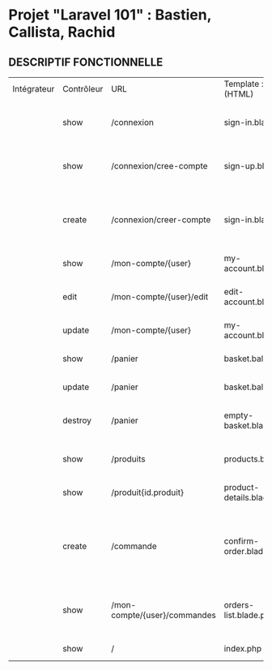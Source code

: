 # Projet "Laravel 101" : Bastien, Callista, Rachid

## DESCRIPTIF FONCTIONNELLE
|||||||
|--- |--- |--- |--- |--- |--- |
|Intégrateur|Contrôleur|URL|Template : View (HTML)|Action|Avancement|
||show|/connexion|sign-in.blade.php|Afficher formulaire de connexion||
||show|/connexion/cree-compte|sign-up.blade.php|Afficher formulaire de creation de compte||
||create|/connexion/creer-compte|sign-in.blade.php|Créer nouvel utilisateur dans BDD et affiche confirmation||
||show|/mon-compte/{user}|my-account.blade.php|Afficher dashboard||
||edit|/mon-compte/{user}/edit|edit-account.blade.php|Afficher formulaire modif compte||
||update|/mon-compte/{user}|my-account.blade.php|Maj dashboard||
||show|/panier|basket.balde.php|Afficher le contenu du panier||
||update|/panier|basket.balde.php|Mette à jour contenu||
||destroy|/panier|empty-basket.blade.php|Afficher le message « Panier vide »||
||show|/produits|products.blade.php|Affiche la liste des produits||
||show|/produit{id.produit}|product-details.blade.php|Affiche détail du produit||
||create|/commande|confirm-order.blade.php|Créer une nouvelle commande et afficher résumé de la commande||
||show|/mon-compte/{user}/commandes|orders-list.blade.php|Affiche la liste des commandes passées et leurs états||
||show|/|index.php|Affiche accueil||
